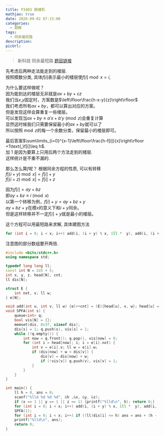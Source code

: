 ```yaml
---
title: P3403 跳楼机
mathjax: true
date: 2020-09-02 07:15:00
categories: 
  - 题解
tags: 
  - 同余最短路
description: 
picUrl: 
---
```



>新科技 同余最短路
>[题目链接](https://www.luogu.com.cn/problem/P3403)

先考虑后两种走法能走到的楼层.  
按照模数分类, 具体$f[i]$表示最小的楼层使$f[i]\bmod x=i$, 

为什么要这样做呢？  
因为能到达的楼层无非就是$ax+by+cz$  
我们当$x\text{,}y$固定时，方案数是$\left\lfloor\frac{h-x-y}{z}\right\rfloor$  
我们考虑所有$ax+by$，都可以算出对应的方案。  
但是发现这样会算重复一些楼层。  
可以发现当$ax+by\equiv a'x+b'y \pmod z$会重复计算  
显然这时候我们只需要保留最小的$ax+by$就可以了  
所以按照$\bmod z$的每一个余数分类，保留最小的楼层即可。  

最后答案$\sum\limits_{i=0}^{x-1}\left\lfloor\frac{h-f[i]}{x}\right\rfloor +1\text{,}f[i]\leq h$.  
加 1 是因为要算上只用后两个方法走到的楼层.  
这样统计是不重不漏的.  

那么怎么算$f$呢？
根据同余方程的性质, 可以有转移  
$f[(i+y)\bmod x]=f[i]+y$  
$f[(i+z)\bmod x]=f[i]+z$

因为$f[i]=ay+bz$  
即$ay+bz\equiv i\pmod x$  
以第一个转移为例，$f[i]+y=ay+bz+y$  
$ay+bz+y$在模$x$的意义下和$i+y$同余。  
但是这样转移并不一定$f[i]+y$就是最小的楼层。  

这个方程可以用最短路来求解, 具体建图方法  
```cpp
for (int i = 0; i < x; i++) add(i, (i + y) % x, 1ll *  y), add(i, (i + z) % x, 1ll *  z);
```  

注意图的部分数组要开两倍.  

```cpp
#include <bits/stdc++.h>
using namespace std;

typedef long long ll;
const int N = 2e5 + 5;
int x, y, z, head[N], cnt;
ll dis[N];

struct E {
	int nxt, v; ll w;
} e[N];

void add(int u, int v, ll w) {e[++cnt] = (E){head[u], v, w}; head[u] = cnt;}
void SPFA(int s) {
	queue<int> q;
	bool vis[N] = {};
	memset(dis, 0x3f, sizeof dis);
	dis[s] = 1; q.push(s), vis[s] = 1;
	while (!q.empty()) {
		int now = q.front(); q.pop(), vis[now] = 0;
		for (int i = head[now]; i; i = e[i].nxt) {
			int v = e[i].v; ll w = e[i].w;
			if (dis[now] + w < dis[v]) {
				dis[v] = dis[now] + w;
				if (!vis[v]) q.push(v), vis[v] = 1;
			}
		}
	}
}

int main() {
	ll h = 0, ans = 0;
    scanf("%lld %d %d %d", &h ,&x, &y, &z);
    if (x == 1 || y == 1 || z == 1) {printf("%lld\n", h); return 0;}
    for (int i = 0; i < x; i++) add(i, (i + y) % x, 1ll *  y), add(i, (i + z) % x, 1ll *  z);
    SPFA(1);
    for (int i = 0; i < x; i++) if ((ll)dis[i] <= h) ans = ans + (h - (ll)(dis[i])) / (ll)(x) + 1ll;
    printf("%lld\n", ans);
    return 0;
}
```